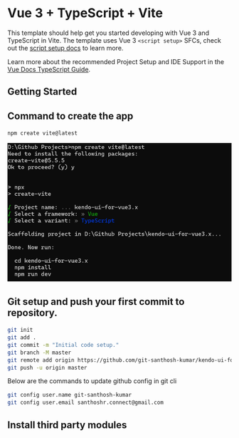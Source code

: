 # Vue 3 + TypeScript + Vite

This template should help get you started developing with Vue 3 and TypeScript in Vite. The template uses Vue 3 `<script setup>` SFCs, check out the [script setup docs](https://v3.vuejs.org/api/sfc-script-setup.html#sfc-script-setup) to learn more.

Learn more about the recommended Project Setup and IDE Support in the [Vue Docs TypeScript Guide](https://vuejs.org/guide/typescript/overview.html#project-setup).

## Getting Started

## Command to create the app
```sh
npm create vite@latest
```

![alt text](image.png)

## Git setup and push your first commit to repository.

```sh
git init
git add .
git commit -m "Initial code setup."
git branch -M master
git remote add origin https://github.com/git-santhosh-kumar/kendo-ui-for-vue3.x.git
git push -u origin master
```

Below are the commands to update github config in git cli
```sh
git config user.name git-santhosh-kumar
git config user.email santhoshr.connect@gmail.com
```

## Install third party modules

